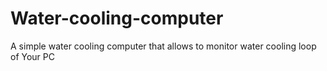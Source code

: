 # Water-cooling-computer
A simple water cooling computer that allows to monitor water cooling loop of Your PC
